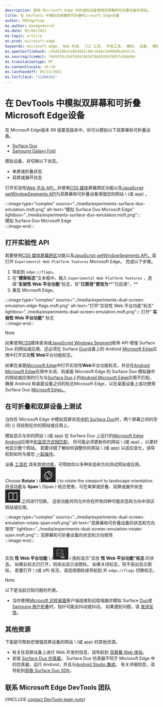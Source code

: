 ```yaml
---
description: 使用 Microsoft Edge 中的虚拟设备增强双屏幕和可折叠设备的网站。
title: 在 DevTools 中模拟双屏幕和可折叠Microsoft Edge设备
author: MSEdgeTeam
ms.author: msedgedevrel
ms.date: 05/04/2021
ms.topic: article
ms.prod: microsoft-edge
keywords: microsoft edge， Web 开发， f12 工具， 开发工具， 模拟， 设备， 模拟， 移动， 双屏， 可折叠， Surface Duo， Samsung 用户折叠
ms.openlocfilehash: c3bd3296afa86d9d2c90c164bc3e9088bc043c3c
ms.sourcegitcommit: 7945939c29dfdd414020f8b05936f605fa2b640e
ms.translationtype: MT
ms.contentlocale: zh-CN
ms.lasthandoff: 05/13/2021
ms.locfileid: "11564341"
---
```

# <a name="emulate-dual-screen-and-foldable-devices-in-microsoft-edge-devtools"></a>在 DevTools 中模拟双屏幕和可折叠Microsoft Edge设备  

在 Microsoft Edge版本 89 或更高版本中，你可以模拟以下双屏幕和可折叠设备。  

*   [Surface Duo][SurfaceDevicesDuo]  
*   [Samsung Galaxy Fold][SamsungMobileGalaxyFold]  
    
模拟设备，并切换以下状态。  

*   单屏或折叠状态  
*   双屏或展开状态  
    
打开实验性[Web 平台 API，](#turn-on-experimental-apis)并使用[CSS 媒体][DualScreenDocsCssMedia]屏幕跨区功能以及[JavaScript getWindowSegments API][DualScreenDocsJSAPI]为双屏幕和可折叠设备增强您的网站 \ (或 app\) 。  

:::image type="complex" source="../media/experiments-surface-duo-emulation.msft.png" alt-text="模拟 Surface Duo Microsoft Edge" lightbox="../media/experiments-surface-duo-emulation.msft.png":::  
   模拟 Surface Duo Microsoft Edge  
:::image-end:::  

## <a name="turn-on-experimental-apis"></a>打开实验性 API  

若要使用[CSS 媒体屏幕跨区][DualScreenDocsCssMedia]功能以及[JavaScript getWindowSegments API，][DualScreenDocsJSAPI]请打开 `Experimental Web Platform features` Microsoft Edge。  完成以下步骤。  

1.  导航到 `edge://flags`。  
1.  在"**搜索标志**"文本框中，输入 `Experimental Web Platform features` ，选择"**实验性 Web 平台功能**"标志，将"**已禁用"更改为****"已启用"。**  
1.  重启 Microsoft Edge。  
    
:::image type="complex" source="../media/experiments-dual-screen-emulation-edge-flags.msft.png" alt-text="打开"实验性 Web 平台功能"标志" lightbox="../media/experiments-dual-screen-emulation.msft.png":::
   打开" **实验性 Web 平台功能"** 标志  
:::image-end:::  

> [!NOTE]
> 如果使用[CSS][DualScreenDocsCssMedia]媒体查询或[JavaScript Windows Segment][DualScreenDocsJSAPI]枚举 API 增强 Surface Duo 的网站或应用，还必须在 Surface [Duo][SurfaceDevicesDuo]设备上的 Android [Microsoft Edge][GooglePlayMicrosoftEdge]应用中打开实验**性 Web**平台功能[][SurfaceDevicesDuo]标志。  
> 
> 如果在桌面[Microsoft Edge][MicrosoftEdge]中打开实验性**Web**平台功能标志，并且在[Android Microsoft Edge][GooglePlayMicrosoftEdge]应用中关闭，则桌面 Microsoft Edge 的 Surface Duo 模拟器中的网站或应用的行为与[Surface Duo][SurfaceDevicesDuo]上的[Android Microsoft Edge][GooglePlayMicrosoftEdge]应用不匹配。  确保 Android 和桌面设备之间的标志Microsoft Edge，以在桌面设备上成功使用 Surface Duo [Microsoft Edge。][MicrosoftEdge]  

## <a name="test-on-foldable-and-dual-screen-devices"></a>在可折叠和双屏设备上测试  

当你在 Microsoft Edge 中模拟双屏状态[中的 Surface Duo][SurfaceDevicesDuo]时，两个屏幕之间的空间\ (\) 将绘制在你的网站或应用上。  

模拟显示与你的网站 \ (或 app\) 在 Surface Duo 上运行的[Microsoft Edge Android][GooglePlayMicrosoftEdge]应用中[的呈现方式相匹配][SurfaceDevicesDuo]。  你可能必须更新你的网站 \ (或 app\) ，以更好地显示整个网站。  若要详细了解如何调整你的网站 \ (或 app\) 以适应变化，请导航到如何与接您 [一起操作][DualScreenIntroductionHowWorkSeam]。  

设备 [工具栏][DevtoolsDeviceModeIndexSimulateMobileViewport] 具有其他功能，可帮助你以多种状态和方向测试网站或应用。  Choose **Rotate** \ (![ Rotate ](../media/rotate-dark-icon.msft.png) \) to rotate the viewport to landscape orientation. 将该功能与 **Span** \ (Span \) 结合使用，可在单屏或折叠、双屏或展开状态 ![ ](../media/span-dark-icon.msft.png) 之间进行切换。  这些功能共同允许你在所有四种可能状态和方向中测试网站或应用。  

:::image type="complex" source="../media/experiments-dual-screen-emulation-rotate-span.msft.png" alt-text="双屏幕和可折叠设备的状态和方向矩阵" lightbox="../media/experiments-dual-screen-emulation-rotate-span.msft.png":::
   双屏幕和可折叠设备的状态和方向矩阵  
:::image-end:::  

实验 **性 Web 平台功能** \ (![ ExperimentalApis ](../media/experimental-apis-dark-icon.msft.png) \) 图标显示"实验 **性 Web 平台功能"标志** 的状态。  如果此标志已打开，则突出显示该图标。  如果关闭标志，则不突出显示图标。  若要打开 \ (或 off\) 标志，请选择图标或导航到 并 `edge://flags` 切换标志。  

> [!NOTE]
> 以下是当前已知问题的列表。  
> 
> *   当你使用[Microsoft 远程桌面][RemoteDesktopClientDocs]客户端连接到远程电脑并模拟 Surface [Duo][SurfaceDevicesDuo]或[Samsung 用户折叠][SamsungMobileGalaxyFold]时，指针可能会抖动或抖动。  如果遇到问题，请 [发送反馈](#getting-in-touch-with-the-microsoft-edge-devtools-team)。  

## <a name="additional-resources"></a>其他资源  

下面是可帮助您增强双屏设备的网站 \ (或 app\) 的其他资源。  

*   有关在双屏设备上进行 Web 开发的信息，请导航到 [双屏幕 Web 体验][DualScreenWebIndex]。  
*   安装 [Surface Duo 仿真器][DualScreenAndroidUseEmulator]。  Surface Duo 仿真器不同于 Microsoft Edge 中的仿真器，运行 Android，并且与[Android Studio 集成][AndroidDeveloperStudio]。  有关详细信息，请导航到[获取 Surface Duo SDK][DualScreenAndroidGetDuoSdk]。  

## <a name="getting-in-touch-with-the-microsoft-edge-devtools-team"></a>联系 Microsoft Edge DevTools 团队  

[!INCLUDE [contact DevTools team note](../includes/contact-devtools-team-note.md)]  

<!-- links -->  

[DevtoolsDeviceModeIndexSimulateMobileViewport]: ../device-mode/index.md#simulate-a-mobile-viewport "在 Microsoft Edge DevTools 中通过设备模式模拟移动设备 | Microsoft Edge"  

[DualScreenWebIndex]: /dual-screen/web/index "双屏 Web 体验|Microsoft Docs"  
[DualScreenAndroidGetDuoSdk]: /dual-screen/android/get-duo-sdk "获取 Surface Duo 模拟器|Microsoft Docs"  
[DualScreenIntroductionHowWorkSeam]: /dual-screen/introduction#how-to-work-with-the-seam "如何处理接缝 - 双屏幕设备简介| Microsoft Docs"  
[DualScreenAndroidUseEmulator]: /dual-screen/android/use-emulator "使用 Surface Duo 模拟器|Microsoft Docs"  
[DualScreenDocsCssMedia]: /dual-screen/web/css-media-spanning "用于双屏幕检测的 CSS 媒体屏幕跨越功能 | Microsoft Docs"  
[DualScreenDocsJSAPI]: /dual-screen/web/javascript-getwindowsegments "适用于双屏幕设备的 getWindowSegments JavaScript AP | Microsoft Docs"  

[RemoteDesktopClientDocs]: /windows-server/remote/remote-desktop-services/clients/remote-desktop-clients "远程桌面客户端|Microsoft Docs"

[MicrosoftEdge]: https://www.microsoft.com/edge "Microsoft Edge"  

[SurfaceDevicesDuo]: https://www.microsoft.com/surface/devices/surface-duo "Surface Duo |Microsoft Surface"  

[AndroidDeveloperStudio]: https://developer.android.com/studio/ "Android Studio"  

[GooglePlayMicrosoftEdge]: https://play.google.com/store/apps/details?id=com.microsoft.emmx "Microsoft Edge |Google Play"  

[SamsungMobileGalaxyFold]: https://www.samsung.com/global/galaxy/galaxy-fold "百合|三星"  
